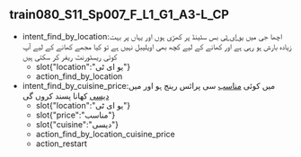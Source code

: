 ## train080_S11_Sp007_F_L1_G1_A3-L_CP
* intent_find_by_location:اچھا جی میں [یو ای ٹی](location) بس سٹینڈ پر کھڑی ہوں اور یہاں پر بہت زیادہ بارش ہو رہی ہے اور کھانے کے لیے کچھ بھی اویلیبل نہیں ہے تو کیا مجھے کھانے کے لیے آپ کوئی ریسٹورنٹ ریفر کر سکتی ہیں
	- slot{"location":"یو ای ٹی"}
	- action_find_by_location
* intent_find_by_cuisine_price:میں کوئی [مناسب](price) سی پرائس رینج ہو اور میں [دیسی](cuisine) کھانا پسند کروں گی
	- slot{"location":"یو ای ٹی"}
	- slot{"price":"مناسب"}
	- slot{"cuisine":"دیسی"}
	- action_find_by_location_cuisine_price
	- action_restart
